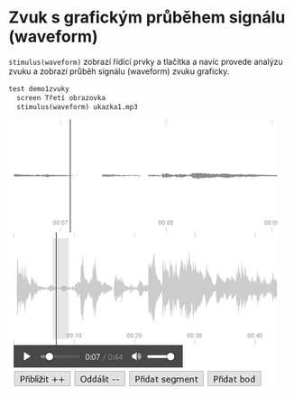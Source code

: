 # Zvuk s grafickým průběhem signálu \(waveform\)



`stimulus(waveform)` zobrazí řídící prvky a tlačítka a navíc provede analýzu zvuku a zobrazí průběh signálu \(waveform\) zvuku graficky.

```text
test demo1zvuky
  screen Třetí obrazovka
  stimulus(waveform) ukazka1.mp3
```

![Zobrazen&#xED; stimulu na obrazovce s &#x159;&#xED;d&#xED;c&#xED;mi prvky a grafick&#xFD;m pr&#x16F;b&#x11B;hem sign&#xE1;lu zvuku \(waveform\)](../.gitbook/assets/image%20%287%29.png)

